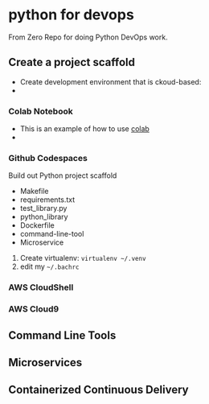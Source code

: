 # python for devops

 From Zero Repo for doing Python DevOps work.

## Create a project scaffold

* Create development environment that is ckoud-based: 
* 
### Colab Notebook

* This is an example of how to use [colab](https://github.com/TylerDev16/python-for-devops/blob/main/getting_started_python.ipynb)
* 
### Github Codespaces 

Build out Python project scaffold

* Makefile
* requirements.txt
* test_library.py
* python_library
* Dockerfile
* command-line-tool
* Microservice

1. Create virtualenv: `virtualenv ~/.venv`
2. edit my `~/.bachrc`


### AWS CloudShell

### AWS Cloud9

## Command Line Tools

## Microservices

## Containerized Continuous Delivery
